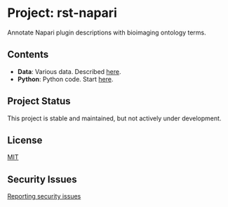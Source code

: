 # Project: rst-napari

Annotate Napari plugin descriptions with bioimaging ontology terms.

## Contents

* **Data**: Various data. Described [here](Data/ReadMe.md).
* **Python**: Python code. Start [here](Python/ReadMe.md).

## Project Status

This project is stable and maintained, but not actively under development.

## License

[MIT](LICENSE)

## Security Issues

[Reporting security issues](SECURITY.md)

